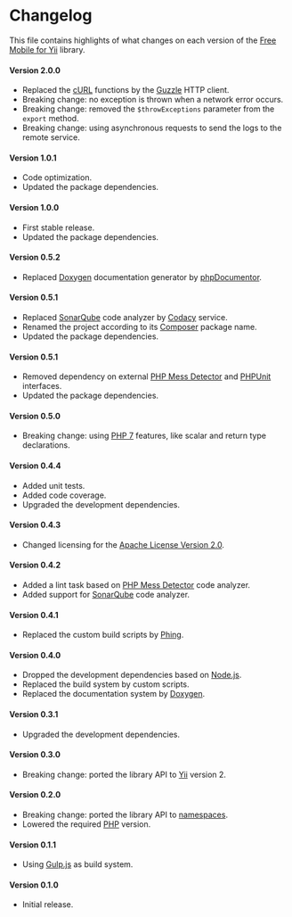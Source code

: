 # Changelog
This file contains highlights of what changes on each version of the [Free Mobile for Yii](https://packagist.org/packages/cedx/yii2-free-mobile) library.

#### Version 2.0.0
- Replaced the [cURL](https://secure.php.net/manual/en/book.curl.php) functions by the [Guzzle](http://guzzlephp.org) HTTP client.
- Breaking change: no exception is thrown when a network error occurs.
- Breaking change: removed the `$throwExceptions` parameter from the `export` method.
- Breaking change: using asynchronous requests to send the logs to the remote service.

#### Version 1.0.1
- Code optimization.
- Updated the package dependencies.

#### Version 1.0.0
- First stable release.
- Updated the package dependencies.

#### Version 0.5.2
- Replaced [Doxygen](http://www.doxygen.org) documentation generator by [phpDocumentor](https://www.phpdoc.org).

#### Version 0.5.1
- Replaced [SonarQube](http://www.sonarqube.org) code analyzer by [Codacy](https://www.codacy.com) service.
- Renamed the project according to its [Composer](https://getcomposer.org) package name.
- Updated the package dependencies.

#### Version 0.5.1
- Removed dependency on external [PHP Mess Detector](https://phpmd.org) and [PHPUnit](https://phpunit.de) interfaces.
- Updated the package dependencies.

#### Version 0.5.0
- Breaking change: using [PHP 7](http://php.net/manual/en/migration70.new-features.php) features, like scalar and return type declarations.

#### Version 0.4.4
- Added unit tests.
- Added code coverage.
- Upgraded the development dependencies.

#### Version 0.4.3
- Changed licensing for the [Apache License Version 2.0](http://www.apache.org/licenses/LICENSE-2.0).

#### Version 0.4.2
- Added a lint task based on [PHP Mess Detector](http://phpmd.org) code analyzer.
- Added support for [SonarQube](http://www.sonarqube.org) code analyzer.

#### Version 0.4.1
- Replaced the custom build scripts by [Phing](https://www.phing.info).

#### Version 0.4.0
- Dropped the development dependencies based on [Node.js](https://nodejs.org).
- Replaced the build system by custom scripts.
- Replaced the documentation system by [Doxygen](http://www.doxygen.org).

#### Version 0.3.1
- Upgraded the development dependencies.

#### Version 0.3.0
- Breaking change: ported the library API to [Yii](http://www.yiiframework.com) version 2.

#### Version 0.2.0
- Breaking change: ported the library API to [namespaces](http://php.net/manual/en/language.namespaces.php).
- Lowered the required [PHP](http://php.net) version.

#### Version 0.1.1
- Using [Gulp.js](http://gulpjs.com) as build system.

#### Version 0.1.0
- Initial release.
